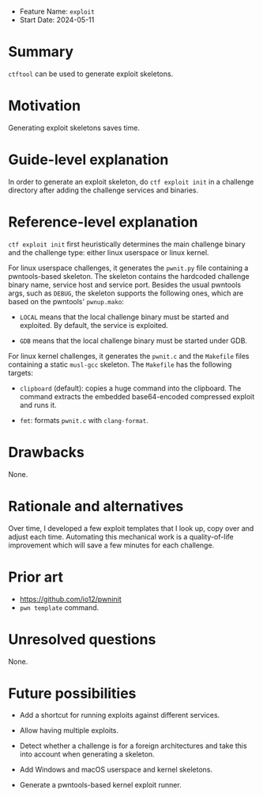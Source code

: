 - Feature Name: `exploit`
- Start Date: 2024-05-11

# Summary
[summary]: #summary

`ctftool` can be used to generate exploit skeletons.

# Motivation
[motivation]: #motivation

Generating exploit skeletons saves time.

# Guide-level explanation
[guide-level-explanation]: #guide-level-explanation

In order to generate an exploit skeleton, do `ctf exploit init` in a challenge directory after adding the challenge
services and binaries.

# Reference-level explanation
[reference-level-explanation]: #reference-level-explanation

`ctf exploit init` first heuristically determines the main challenge binary and the challenge type: either linux
userspace or linux kernel.

For linux userspace challenges, it generates the `pwnit.py` file containing a pwntools-based skeleton. The skeleton
contains the hardcoded challenge binary name, service host and service port. Besides the usual pwntools args, such as
`DEBUG`, the skeleton supports the following ones, which are based on the pwntools' `pwnup.mako`:

* `LOCAL` means that the local challenge binary must be started and exploited. By default, the service is exploited.

* `GDB` means that the local challenge binary must be started under GDB.

For linux kernel challenges, it generates the `pwnit.c` and the `Makefile` files containing a static `musl-gcc`
skeleton. The `Makefile` has the following targets:

* `clipboard` (default): copies a huge command into the clipboard. The command extracts the embedded base64-encoded
  compressed exploit and runs it.

* `fmt`: formats `pwnit.c` with `clang-format`.

# Drawbacks
[drawbacks]: #drawbacks

None.

# Rationale and alternatives
[rationale-and-alternatives]: #rationale-and-alternatives

Over time, I developed a few exploit templates that I look up, copy over and adjust each time. Automating this
mechanical work is a quality-of-life improvement which will save a few minutes for each challenge.

# Prior art
[prior-art]: #prior-art

* https://github.com/io12/pwninit
* `pwn template` command.

# Unresolved questions
[unresolved-questions]: #unresolved-questions

None.

# Future possibilities
[future-possibilities]: #future-possibilities

* Add a shortcut for running exploits against different services.

* Allow having multiple exploits.

* Detect whether a challenge is for a foreign architectures and take this into account when generating a skeleton.

* Add Windows and macOS userspace and kernel skeletons.

* Generate a pwntools-based kernel exploit runner.
